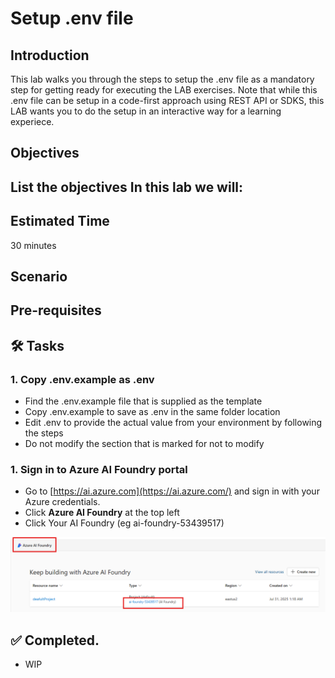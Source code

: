 # Setup .env file

## Introduction 

This lab walks you through the steps to setup the .env file as a mandatory step for getting ready for executing the LAB exercises. Note that while this .env file can be setup in a code-first approach using REST API or SDKS, this LAB wants you to do the setup in an interactive way for a learning experiece. 

## Objectives 
 List the objectives
In this lab we will:
-	


## Estimated Time 

30 minutes 

## Scenario


## Pre-requisites

## 🛠️ Tasks

### 1. Copy .env.example as .env
- Find the .env.example file that is supplied as the template
- Copy .env.example to save as .env in the same folder location
- Edit .env to provide the actual value from your environment by following the steps
- Do not modify the section that is marked for not to modify


### 1. Sign in to Azure AI Foundry portal

- Go to [https://ai.azure.com](https://ai.azure.com/) and sign in with your Azure credentials.
- Click **Azure AI Foundry** at the top left
- Click Your AI Foundry (eg ai-foundry-53439517)

![Go to resource](images/aifoundryfromaifoundryportal.png)


## ✅ Completed. 

- WIP

